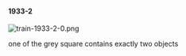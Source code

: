 #### 1933-2
![train-1933-2-0.png](https://github.com/lil-lab/nlvr/raw/master/nlvr/train/images/64/train-1933-2-0.png "train-1933-2-0.png")

one of the grey square contains exactly two objects